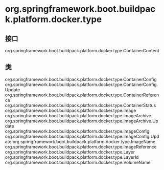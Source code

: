 # org.springframework.boot.buildpack.platform.docker.type

## 接口

org.springframework.boot.buildpack.platform.docker.type.ContainerContent

## 类

org.springframework.boot.buildpack.platform.docker.type.ContainerConfig
org.springframework.boot.buildpack.platform.docker.type.ContainerConfig.Update
org.springframework.boot.buildpack.platform.docker.type.ContainerReference
org.springframework.boot.buildpack.platform.docker.type.ContainerStatus
org.springframework.boot.buildpack.platform.docker.type.Image
org.springframework.boot.buildpack.platform.docker.type.ImageArchive
org.springframework.boot.buildpack.platform.docker.type.ImageArchive.Update
org.springframework.boot.buildpack.platform.docker.type.ImageConfig
org.springframework.boot.buildpack.platform.docker.type.ImageConfig.Update
org.springframework.boot.buildpack.platform.docker.type.ImageName
org.springframework.boot.buildpack.platform.docker.type.ImageReference
org.springframework.boot.buildpack.platform.docker.type.Layer
org.springframework.boot.buildpack.platform.docker.type.LayerId
org.springframework.boot.buildpack.platform.docker.type.VolumeName




